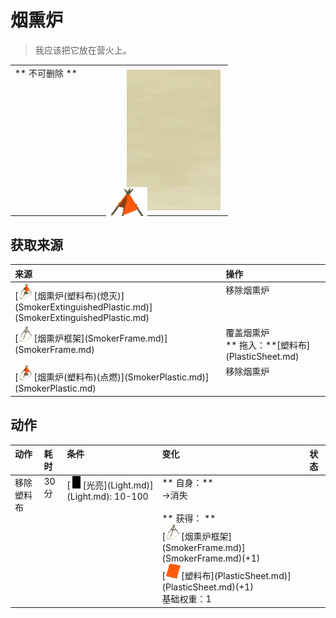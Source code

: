 # 烟熏炉  
> 我应该把它放在营火上。  
  
<table class="table table-bordered" data-toggle="table"  data-show-header="false"><thead style="display:none"><tr ><th  style="width:50%;text-align:left;vertical-align:top;"  >title</th><th  style="width:50%;text-align:left;vertical-align:top;"  ></th></tr></thead><tr ><td  style="width:50%;text-align:left;vertical-align:top;"  >** 不可删除 **</td><td  style="width:50%;text-align:left;vertical-align:top;"  ><div style="float:right; margin:5px"><div class="gamecard" style="width:150px; height:225px;"><a href="SmokerNoFirePlastic.md" style="color:black"><img class="bg" decoding="async" src="../wiki/Sprite/BG_SandFront.png" href="a.md" style="max-width:150px;max-height:225px;"><img decoding="async" src="../wiki/Sprite/SmokerPlastic.png" class="cardimage" style="transform: translate(-50%, -50%) scale(0.4398826979472141);"><span style="font-size: 25px;">烟熏炉</span></a></div></div></td></tr></tbody></table>  
  
## 获取来源  
<table class="table table-bordered" data-toggle="table"  ><thead style=""><tr ><th  style="text-align:left;vertical-align:top;"  >来源</th><th  style="text-align:left;vertical-align:top;"  >操作</th></tr></thead><tr ><td  style="text-align:left;vertical-align:top;"  >[<div style="width:25px;display:inline-block;text-align:center"><img decoding="async" src="../wiki/Sprite/SmokerFirePlasticExtinguished.png" href="a.md" style="max-width:25px;max-height:25px;"></div>[烟熏炉(塑料布)(熄灭)](SmokerExtinguishedPlastic.md)](SmokerExtinguishedPlastic.md)</td><td  style="text-align:left;vertical-align:top;"  >移除烟熏炉</td></tr><tr ><td  style="text-align:left;vertical-align:top;"  >[<div style="width:25px;display:inline-block;text-align:center"><img decoding="async" src="../wiki/Sprite/SmokerIncomplete.png" href="a.md" style="max-width:25px;max-height:25px;"></div>[烟熏炉框架](SmokerFrame.md)](SmokerFrame.md)</td><td  style="text-align:left;vertical-align:top;"  >覆盖烟熏炉<br>** 拖入：**[塑料布](PlasticSheet.md)</td></tr><tr ><td  style="text-align:left;vertical-align:top;"  >[<div style="width:25px;display:inline-block;text-align:center"><img decoding="async" src="../wiki/Sprite/SmokerFirePlastic.png" href="a.md" style="max-width:25px;max-height:25px;"></div>[烟熏炉(塑料布)(点燃)](SmokerPlastic.md)](SmokerPlastic.md)</td><td  style="text-align:left;vertical-align:top;"  >移除烟熏炉</td></tr></tbody></table>  
  
## 动作  
<table class="table table-bordered" data-toggle="table"  ><thead style=""><tr ><th  style="text-align:left;vertical-align:top;"  >动作</th><th  style="text-align:left;vertical-align:top;"  >耗时</th><th  style="text-align:left;vertical-align:top;"  >条件</th><th  style="text-align:left;vertical-align:top;"  >变化</th><th  style="text-align:left;vertical-align:top;"  data-sortable="true"  >状态</th></tr></thead><tr ><td  style="text-align:left;vertical-align:top;"  >移除塑料布<br></td><td  style="text-align:left;vertical-align:top;"  ><font data-toggle="tooltip" data-placement="top" title="2TP">30分</font></td><td  style="text-align:left;vertical-align:top;"  >[<div style="width:20px;display:inline-block;text-align:center"><img decoding="async" src="../wiki/Sprite/Darkness.png" href="a.md" style="max-width:20px;max-height:20px;"></div>[光亮](Light.md)](Light.md): 10-100</td><td  style="text-align:left;vertical-align:top;"  >** 自身：**<br>→消失<br><br>** 获得： **<br>  [<div style="width:25px;display:inline-block;text-align:center"><img decoding="async" src="../wiki/Sprite/SmokerIncomplete.png" href="a.md" style="max-width:25px;max-height:25px;"></div>[烟熏炉框架](SmokerFrame.md)](SmokerFrame.md)(+1)<br>  [<div style="width:25px;display:inline-block;text-align:center"><img decoding="async" src="../wiki/Sprite/plastic sheet.png" href="a.md" style="max-width:25px;max-height:25px;"></div>[塑料布](PlasticSheet.md)](PlasticSheet.md)(+1)<br>基础权重：1</td><td  style="text-align:left;vertical-align:top;"  ></td></tr></tbody></table>  
  


<script>document.title="烟熏炉 - 卡牌生存百科 Card Survival Wiki";</script>